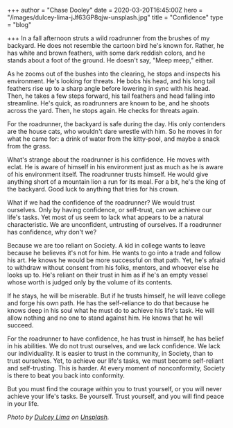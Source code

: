 +++
author = "Chase Dooley"
date = 2020-03-20T16:45:00Z
hero = "/images/dulcey-lima-jJf63GP8qjw-unsplash.jpg"
title = "Confidence"
type = "blog"

+++
In a fall afternoon struts a wild roadrunner from the brushes of my backyard. He does not resemble the cartoon bird he's known for. Rather, he has white and brown feathers, with some dark reddish colors, and he stands about a foot of the ground. He doesn't say, "Meep meep," either.

 As he zooms out of the bushes into the clearing, he stops and inspects his environment. He's looking for threats. He bobs his head, and his long tail feathers rise up to a sharp angle before lowering in sync with his head. Then, he takes a few steps forward, his tail feathers and head falling into streamline. He's quick, as roadrunners are known to be, and he shoots across the yard. Then, he stops again. He checks for threats again.

For the roadrunner, the backyard is safe during the day. His only contenders are the house cats, who wouldn't dare wrestle with him. So he moves in for what he came for: a drink of water from the kitty-pool, and maybe a snack from the grass.

What's strange about the roadrunner is his confidence. He moves with eclat. He is aware of himself in his environment just as much as he is aware of his environment itself. The roadrunner trusts himself. He would give anything short of a mountain lion a run for its meal. For a bit, he's the king of the backyard. Good luck to anything that tries for his crown.

What if we had the confidence of the roadrunner? We would trust ourselves. Only by having confidence, or self-trust, can we achieve our life's tasks. Yet most of us seem to lack what appears to be a natural characteristic. We are unconfident, untrusting of ourselves. If a roadrunner has confidence, why don't we?

Because we are too reliant on Society. A kid in college wants to leave because he believes it's not for him. He wants to go into a trade and follow his art. He knows he would be more successful on that path. Yet, he's afraid to withdraw without consent from his folks, mentors, and whoever else he looks up to. He's reliant on their trust in him as if he's an empty vessel whose worth is judged only by the volume of its contents. 

If he stays, he will be miserable. But if he trusts himself, he will leave college and forge his own path. He has the self-reliance to do that because he knows deep in his soul what he must do to achieve his life's task. He will allow nothing and no one to stand against him. He knows that he will succeed.

For the roadrunner to have confidence, he has trust in himself, he has belief in his abilities. We do not trust ourselves, and we lack confidence. We lack our individuality. It is easier to trust in the community, in Society, than to trust ourselves. Yet, to achieve our life's tasks, we must become self-reliant and self-trusting. This is harder. At every moment of nonconformity, Society is there to beat you back into conformity. 

But you must find the courage within you to trust yourself, or you will never achieve your life's tasks. Be yourself. Trust yourself, and you will find peace in your life.

_Photo by_ [_Dulcey Lima_](https://unsplash.com/@dulceylima?utm_source=unsplash&utm_medium=referral&utm_content=creditCopyText) _on_ [_Unsplash_](https://unsplash.com/s/photos/roadrunner?utm_source=unsplash&utm_medium=referral&utm_content=creditCopyText)_._